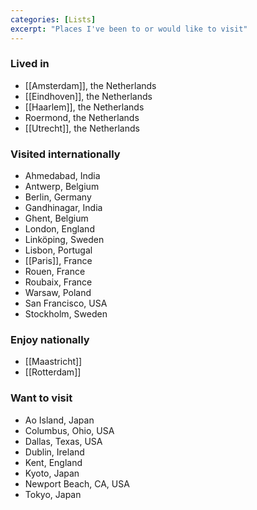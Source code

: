 ```yaml
---
categories: [Lists]
excerpt: "Places I've been to or would like to visit"
---
```

### Lived in
- [[Amsterdam]], the Netherlands 
- [[Eindhoven]], the Netherlands 
- [[Haarlem]], the Netherlands 
- Roermond, the Netherlands
- [[Utrecht]], the Netherlands

### Visited internationally
- Ahmedabad, India
- Antwerp, Belgium
- Berlin, Germany
- Gandhinagar, India
- Ghent, Belgium
- London, England
- Linköping, Sweden
- Lisbon, Portugal
- [[Paris]], France
- Rouen, France
- Roubaix, France
- Warsaw, Poland
- San Francisco, USA
- Stockholm, Sweden

### Enjoy nationally
- [[Maastricht]]
- [[Rotterdam]]

### Want to visit 
- Ao Island, Japan
- Columbus, Ohio, USA
- Dallas, Texas, USA  
- Dublin, Ireland
- Kent, England
- Kyoto, Japan
- Newport Beach, CA, USA
- Tokyo, Japan
